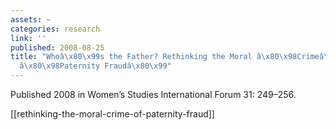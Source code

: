 ```yaml
---
assets: ~
categories: research
link: ''
published: 2008-08-25
title: "Whoâ\x80\x99s the Father? Rethinking the Moral â\x80\x98Crimeâ\x80\x99 of
  â\x80\x98Paternity Fraudâ\x80\x99"
---
```

Published 2008 in Women’s Studies International Forum 31: 249–256. 

[[rethinking-the-moral-crime-of-paternity-fraud]] 